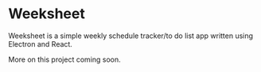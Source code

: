 # Weeksheet

Weeksheet is a simple weekly schedule tracker/to do list app written using Electron and React.

More on this project coming soon.